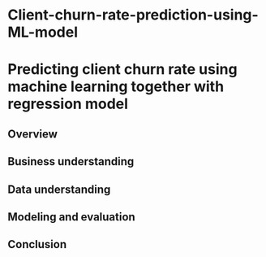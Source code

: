 # Client-churn-rate-prediction-using-ML-model
# **Predicting client churn rate using machine learning together with regression model**
## **Overview**
## **Business understanding**
## **Data understanding**
## **Modeling and evaluation**
## **Conclusion**
